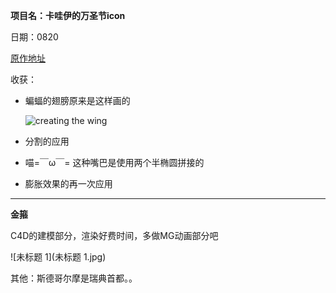 **项目名：卡哇伊的万圣节icon**

日期：0820

[原作地址](https://design.tutsplus.com/tutorials/how-to-create-kawaii-halloween-icons-in-adobe-illustrator--cms-27307?_ga=2.21134523.10950460.1503120405-500533575.1502885392)

收获：

- 蝙蝠的翅膀原来是这样画的

  ![creating the wing](https://cms-assets.tutsplus.com/uploads/users/127/posts/27307/image/4_4.png)

- 分割的应用

- 喵=￣ω￣= 这种嘴巴是使用两个半椭圆拼接的

- 膨胀效果的再一次应用




---

**金箍**

C4D的建模部分，渲染好费时间，多做MG动画部分吧

![未标题 1](未标题 1.jpg)



其他：斯德哥尔摩是瑞典首都。。